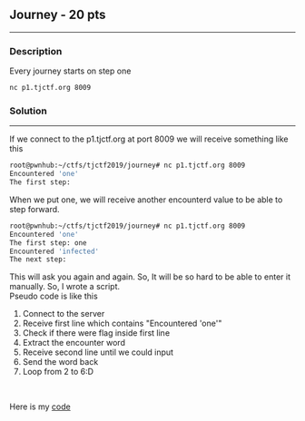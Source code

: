 ## Journey - 20 pts
___
### Description
Every journey starts on step one
```bash
nc p1.tjctf.org 8009
```

### Solution
___
If we connect to the p1.tjctf.org at port 8009 we will receive something like this
```bash
root@pwnhub:~/ctfs/tjctf2019/journey# nc p1.tjctf.org 8009
Encountered 'one'
The first step: 
```

When we put one, we will receive another encounterd value to be able to step forward.
```bash
root@pwnhub:~/ctfs/tjctf2019/journey# nc p1.tjctf.org 8009
Encountered 'one'
The first step: one
Encountered 'infected'
The next step: 
```

This will ask you again and again. So, It will be so hard to be able to enter it manually.
So, I wrote a script. <br/>
Pseudo code is like this <br/>
1. Connect to the server
2. Receive first line which contains "Encountered 'one'"
3. Check if there were flag inside first line
4. Extract the encounter word
5. Receive second line until we could input
6. Send the word back
7. Loop from 2 to 6:D
<br/>

Here is my [code](https://github.com/kh4nt99/ctfs/blob/master/tjctf2019/journey/solution.py)
